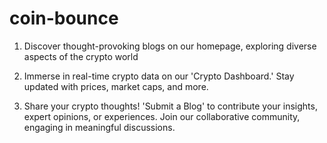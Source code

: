 # coin-bounce
1. Discover thought-provoking blogs on our homepage, exploring diverse aspects of the crypto world

2. Immerse in real-time crypto data on our 'Crypto Dashboard.' Stay updated with prices, market caps, and more.

3. Share your crypto thoughts! 'Submit a Blog' to contribute your insights,
expert opinions, or experiences. Join our collaborative community, engaging
in meaningful discussions.
